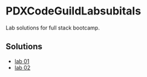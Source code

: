 # PDXCodeGuildLabsubitals
Lab solutions for full stack bootcamp. 

## Solutions

- [lab 01](./solutions/lab01-turtle.py)
- [lab 02](./solutions/lab02madlib.py)